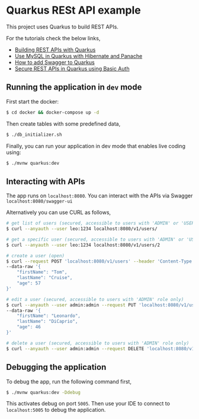 # Quarkus RESt API example

This project uses Quarkus to build REST APIs. 

For the tutorials check the below links,
- [Building REST APIs with Quarkus](https://www.geekyhacker.com/2020/06/06/building-rest-apis-with-quarkus/)
- [Use MySQL in Quarkus with Hibernate and Panache](https://www.geekyhacker.com/2020/06/09/use-mysql-in-quarkus-with-hibernate-and-panache/)
- [How to add Swagger to Quarkus](https://www.geekyhacker.com/2020/06/12/how-to-add-swagger-to-quarkus/)
- [Secure REST APIs in Quarkus using Basic Auth](https://www.geekyhacker.com/2020/06/17/secure-rest-apis-in-quarkus-using-basic-auth/)

## Running the application in `dev` mode

First start the docker:

```bash
$ cd docker && docker-compose up -d
```

Then create tables with some predefined data,

```bash
$ ./db_initializer.sh
```

Finally, you can run your application in dev mode that enables live coding using:

```bash
$ ./mvnw quarkus:dev
```

## Interacting with APIs

The app runs on `localhost:8080`. You can interact with the APIs via Swagger `localhost:8080/swagger-ui`

Alternatively you can use CURL as follows,

```bash
# get list of users (secured, accessible to users with 'ADMIN' or 'USER' role)
$ curl --anyauth --user leo:1234 localhost:8080/v1/users/

# get a specific user (secured, accessible to users with 'ADMIN' or 'USER' role)
$ curl --anyauth --user leo:1234 localhost:8080/v1/users/2

# create a user (open)
$ curl --request POST 'localhost:8080/v1/users' --header 'Content-Type: application/json' \
--data-raw '{
	"firstName": "Tom",
	"lastName": "Cruise",
	"age": 57
}'

# edit a user (secured, accessible to users with 'ADMIN' role only)
$ curl --anyauth --user admin:admin --request PUT 'localhost:8080/v1/users/1' --header 'Content-Type: application/json' \
--data-raw '{
	"firstName": "Leonardo",
	"lastName": "DiCaprio",
	"age": 46
}'

# delete a user (secured, accessible to users with 'ADMIN' role only)
$ curl --anyauth --user admin:admin --request DELETE 'localhost:8080/v1/users/2'
```

## Debugging the application

To debug the app, run the following command first,

```bash
$ ./mvnw quarkus:dev -Ddebug
```

This activates debug on port `5005`. Then use your IDE to connect to `localhost:5005` to debug the application.
